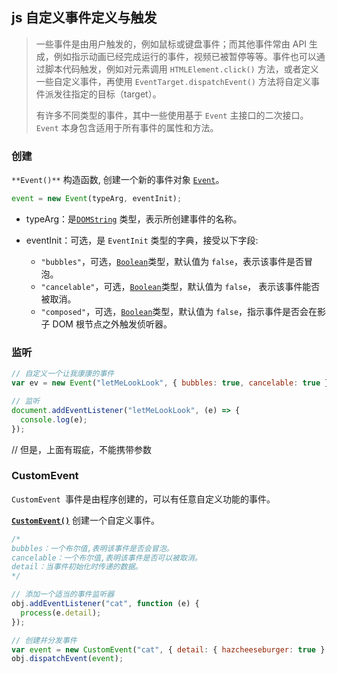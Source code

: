 ## js 自定义事件定义与触发

> 一些事件是由用户触发的，例如鼠标或键盘事件；而其他事件常由 API 生成，例如指示动画已经完成运行的事件，视频已被暂停等等。事件也可以通过脚本代码触发，例如对元素调用 `HTMLElement.click()` 方法，或者定义一些自定义事件，再使用 `EventTarget.dispatchEvent()` 方法将自定义事件派发往指定的目标（target）。
>
> 有许多不同类型的事件，其中一些使用基于 `Event` 主接口的二次接口。`Event` 本身包含适用于所有事件的属性和方法。

### 创建

`**Event()**` 构造函数, 创建一个新的事件对象 [`Event`](https://developer.mozilla.org/zh-CN/docs/Web/API/Event)。

```js
event = new Event(typeArg, eventInit);
```

- typeArg：是[`DOMString`](https://developer.mozilla.org/zh-CN/docs/Web/API/DOMString) 类型，表示所创建事件的名称。

- eventInit：可选，是 `EventInit` 类型的字典，接受以下字段:

  - `"bubbles"`，可选，[`Boolean`](https://developer.mozilla.org/zh-CN/docs/Web/JavaScript/Reference/Global_Objects/Boolean)类型，默认值为 `false`，表示该事件是否冒泡。
  - `"cancelable"`，可选，[`Boolean`](https://developer.mozilla.org/zh-CN/docs/Web/JavaScript/Reference/Global_Objects/Boolean)类型，默认值为 `false`， 表示该事件能否被取消。
  - `"composed"`，可选，[`Boolean`](https://developer.mozilla.org/zh-CN/docs/Web/JavaScript/Reference/Global_Objects/Boolean)类型，默认值为 `false`，指示事件是否会在影子 DOM 根节点之外触发侦听器。

### 监听

```js
// 自定义一个让我康康的事件
var ev = new Event("letMeLookLook", { bubbles: true, cancelable: true });

// 监听
document.addEventListener("letMeLookLook", (e) => {
  console.log(e);
});
```

// 但是，上面有瑕疵，不能携带参数

### CustomEvent

`CustomEvent `事件是由程序创建的，可以有任意自定义功能的事件。

**[`CustomEvent()`](https://developer.mozilla.org/zh-CN/docs/Web/API/CustomEvent/CustomEvent)** 创建一个自定义事件。

```js
/*
bubbles：一个布尔值,表明该事件是否会冒泡。
cancelable：一个布尔值,表明该事件是否可以被取消。
detail：当事件初始化时传递的数据。
*/

// 添加一个适当的事件监听器
obj.addEventListener("cat", function (e) {
  process(e.detail);
});

// 创建并分发事件
var event = new CustomEvent("cat", { detail: { hazcheeseburger: true } });
obj.dispatchEvent(event);
```
